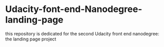 # Udacity-font-end-Nanodegree-landing-page
this repository is dedicated for the second Udacity front end nanodegree: the landing page project
